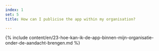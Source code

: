 ```yaml
---
index: 1
set: 5
title: How can I publicise the app within my organisation?

---
```

{% include content/en/23-hoe-kan-ik-de-app-binnen-mijn-organisatie-onder-de-aandacht-brengen.md %}
